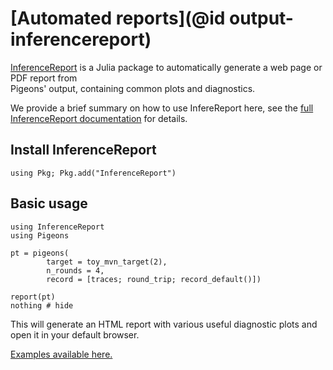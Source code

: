 # [Automated reports](@id output-inferencereport)

[InferenceReport](https://github.com/Julia-Tempering/InferenceReport.jl) is a Julia package to automatically generate a web page or PDF report from  
Pigeons' output, containing common plots and diagnostics. 

We provide a brief summary on how to use InfereReport here, see 
the [full InferenceReport documentation](https://julia-tempering.github.io/InferenceReport.jl/stable/) for details. 

## Install InferenceReport

```
using Pkg; Pkg.add("InferenceReport")
```

## Basic usage 

```@example inferencereport 
using InferenceReport
using Pigeons 

pt = pigeons(
        target = toy_mvn_target(2), 
        n_rounds = 4,
        record = [traces; round_trip; record_default()])

report(pt) 
nothing # hide
```

This will generate an HTML report with various useful diagnostic 
plots and open it in your default browser. 

[Examples available here.](https://julia-tempering.github.io/InferenceReport.jl/stable/generated/toy_turing_unid_model/src/)

